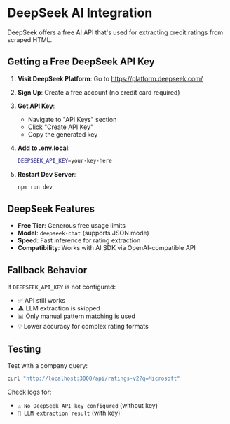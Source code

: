# DeepSeek AI Integration

DeepSeek offers a free AI API that's used for extracting credit ratings from scraped HTML.

## Getting a Free DeepSeek API Key

1. **Visit DeepSeek Platform**: Go to https://platform.deepseek.com/
2. **Sign Up**: Create a free account (no credit card required)
3. **Get API Key**: 
   - Navigate to "API Keys" section
   - Click "Create API Key"
   - Copy the generated key

4. **Add to .env.local**:
   ```bash
   DEEPSEEK_API_KEY=your-key-here
   ```

5. **Restart Dev Server**:
   ```bash
   npm run dev
   ```

## DeepSeek Features

- **Free Tier**: Generous free usage limits
- **Model**: `deepseek-chat` (supports JSON mode)
- **Speed**: Fast inference for rating extraction
- **Compatibility**: Works with AI SDK via OpenAI-compatible API

## Fallback Behavior

If `DEEPSEEK_API_KEY` is not configured:
- ✅ API still works
- ⚠️ LLM extraction is skipped
- 📊 Only manual pattern matching is used
- 💡 Lower accuracy for complex rating formats

## Testing

Test with a company query:
```bash
curl "http://localhost:3000/api/ratings-v2?q=Microsoft"
```

Check logs for:
- `⚠️ No DeepSeek API key configured` (without key)
- `🤖 LLM extraction result` (with key)
